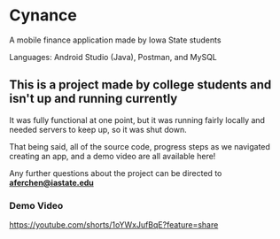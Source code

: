 # Cynance
A mobile finance application made by Iowa State students

Languages: Android Studio (Java), Postman, and MySQL

## This is a project made by college students and isn't up and running currently

It was fully functional at one point, but it was running fairly locally and needed servers to keep up, so it was shut down.

That being said, all of the source code, progress steps as we navigated creating an app, and a demo video are all available here!

Any further questions about the project can be directed to **aferchen@iastate.edu**


### Demo Video

https://youtube.com/shorts/1oYWxJufBqE?feature=share
